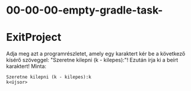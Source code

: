 # 00-00-00-empty-gradle-task-
# ExitProject
Adja meg azt a programrészletet, amely egy karaktert kér be a következő kísérő szöveggel: "Szeretne kilepni (k - kilepes):"! Ezután írja ki a beírt karaktert!
Minta:
```
Szeretne kilepni (k - kilepes):k
k<újsor>
```
